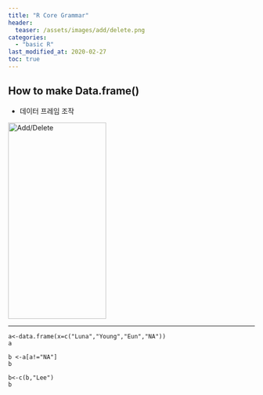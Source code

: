 ```yaml
---
title: "R Core Grammar"
header:
  teaser: /assets/images/add/delete.png
categories:
  - "basic R"
last_modified_at: 2020-02-27
toc: true
---
```

## How to make Data.frame()
  * 데이터 프레임 조작

  <img src="/assets/images/add/delete.png" width="200px" height="400px" title="Manipulate Data.frame()" alt="Add/Delete"></img>





  ***
  <!--<img src="/path/to/img.jpg" width="40%" height="30%" title="px(픽셀) 크기 설정" alt="RubberDuck"></img>-->
```
a<-data.frame(x=c("Luna","Young","Eun","NA"))
a

b <-a[a!="NA"]
b

b<-c(b,"Lee")
b

```
